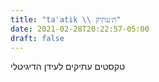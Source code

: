 ```yaml
---
title: "ta'atik \\ ת׳עתיק"
date: 2021-02-28T20:22:57-05:00
draft: false
---
```


טקסטים עתיקים לעידן הדיגיטלי
